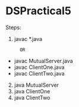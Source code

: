 # DSPractical5
Steps:

1. javac *.java

         OR
  
 - javac MutualServer.java
 - javac ClientOne.java
 - javac ClientTwo.java
2. java MutualServer
3. java ClientOne
4. java ClientTwo
